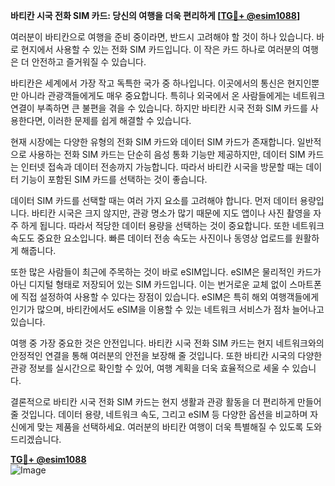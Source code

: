 **바티칸 시국 전화 SIM 카드: 당신의 여행을 더욱 편리하게 [[TG💪+ @esim1088](https://t.me/s/esim1088)]**

여러분이 바티칸으로 여행을 준비 중이라면, 반드시 고려해야 할 것이 하나 있습니다. 바로 현지에서 사용할 수 있는 전화 SIM 카드입니다. 이 작은 카드 하나로 여러분의 여행은 더 안전하고 즐거워질 수 있습니다.

바티칸은 세계에서 가장 작고 독특한 국가 중 하나입니다. 이곳에서의 통신은 현지인뿐만 아니라 관광객들에게도 매우 중요합니다. 특히나 외국에서 온 사람들에게는 네트워크 연결이 부족하면 큰 불편을 겪을 수 있습니다. 하지만 바티칸 시국 전화 SIM 카드를 사용한다면, 이러한 문제를 쉽게 해결할 수 있습니다.

현재 시장에는 다양한 유형의 전화 SIM 카드와 데이터 SIM 카드가 존재합니다. 일반적으로 사용하는 전화 SIM 카드는 단순히 음성 통화 기능만 제공하지만, 데이터 SIM 카드는 인터넷 접속과 데이터 전송까지 가능합니다. 따라서 바티칸 시국을 방문할 때는 데이터 기능이 포함된 SIM 카드를 선택하는 것이 좋습니다.

데이터 SIM 카드를 선택할 때는 여러 가지 요소를 고려해야 합니다. 먼저 데이터 용량입니다. 바티칸 시국은 크지 않지만, 관광 명소가 많기 때문에 지도 앱이나 사진 촬영을 자주 하게 됩니다. 따라서 적당한 데이터 용량을 선택하는 것이 중요합니다. 또한 네트워크 속도도 중요한 요소입니다. 빠른 데이터 전송 속도는 사진이나 동영상 업로드를 원활하게 해줍니다.

또한 많은 사람들이 최근에 주목하는 것이 바로 eSIM입니다. eSIM은 물리적인 카드가 아닌 디지털 형태로 저장되어 있는 SIM 카드입니다. 이는 번거로운 교체 없이 스마트폰에 직접 설정하여 사용할 수 있다는 장점이 있습니다. eSIM은 특히 해외 여행객들에게 인기가 많으며, 바티칸에서도 eSIM을 이용할 수 있는 네트워크 서비스가 점차 늘어나고 있습니다.

여행 중 가장 중요한 것은 안전입니다. 바티칸 시국 전화 SIM 카드는 현지 네트워크와의 안정적인 연결을 통해 여러분의 안전을 보장해 줄 것입니다. 또한 바티칸 시국의 다양한 관광 정보를 실시간으로 확인할 수 있어, 여행 계획을 더욱 효율적으로 세울 수 있습니다.

결론적으로 바티칸 시국 전화 SIM 카드는 현지 생활과 관광 활동을 더 편리하게 만들어 줄 것입니다. 데이터 용량, 네트워크 속도, 그리고 eSIM 등 다양한 옵션을 비교하며 자신에게 맞는 제품을 선택하세요. 여러분의 바티칸 여행이 더욱 특별해질 수 있도록 도와드리겠습니다.

**[TG💪+ @esim1088](https://t.me/s/esim1088)**  
![Image](https://i.postimg.cc/Y0z9fWf4/image.png)